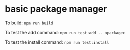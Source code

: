 # basic package manager

To build: `npm run build`

To test the add command: `npm run test:add -- <package>`

To test the install command: `npm run test:install`
